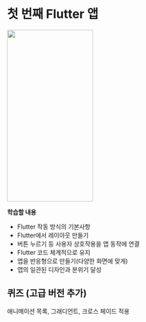# 첫 번째 Flutter 앱

<img src="https://github.com/winuss/flutter_random_words/blob/main/data/word.gif?raw=true" width="200" height="400">

**학습할 내용**

- Flutter 작동 방식의 기본사항
- Flutter에서 레이아웃 만들기
- 버튼 누르기 등 사용자 상호작용을 앱 동작에 연결
- Flutter 코드 체계적으로 유지
- 앱을 반응형으로 만들기(다양한 화면에 맞게)
- 앱의 일관된 디자인과 분위기 달성

## 퀴즈 (고급 버전 추가)

애니메이션 목록, 그래디언트, 크로스 페이드 적용
